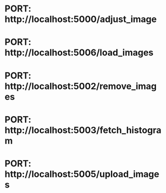 # PORT: http://localhost:5000/adjust_image

# PORT: http://localhost:5006/load_images

# PORT: http://localhost:5002/remove_images

# PORT: http://localhost:5003/fetch_histogram

# PORT: http://localhost:5005/upload_images
